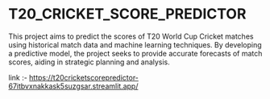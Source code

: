 # T20_CRICKET_SCORE_PREDICTOR
This project aims to predict the scores of T20 World Cup Cricket matches using historical match data and machine learning techniques. By developing a predictive model, the project seeks to provide accurate forecasts of match scores, aiding in strategic planning and analysis.

link :- https://t20cricketscorepredictor-67itbvxnakkask5suzgsar.streamlit.app/
